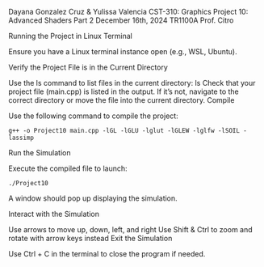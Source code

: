 Dayana Gonzalez Cruz & Yulissa Valencia CST-310: Graphics Project 10: Advanced Shaders Part 2
December 16th, 2024 
TR1100A Prof. Citro

Running the Project in Linux Terminal

Ensure you have a Linux terminal instance open (e.g., WSL, Ubuntu).

Verify the Project File is in the Current Directory

Use the ls command to list files in the current directory:
    ls
Check that your project file (main.cpp) is listed in the output. If it’s not, navigate to the correct directory or move the file into the current directory.
Compile

Use the following command to compile the project:
```
g++ -o Project10 main.cpp -lGL -lGLU -lglut -lGLEW -lglfw -lSOIL -lassimp
```
Run the Simulation

Execute the compiled file to launch:
```
./Project10
```
A window should pop up displaying the simulation.

Interact with the Simulation

Use arrows to move up, down, left, and right
Use Shift & Ctrl to zoom and rotate with arrow keys instead
Exit the Simulation

Use Ctrl + C in the terminal to close the program if needed.
